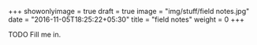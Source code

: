 +++
showonlyimage = true
draft = true
image = "img/stuff/field notes.jpg"
date = "2016-11-05T18:25:22+05:30"
title = "field notes"
weight = 0
+++

TODO Fill me in.

